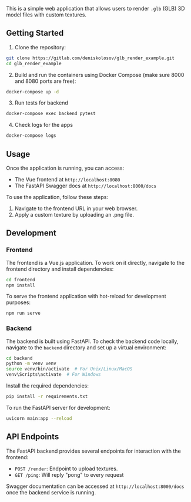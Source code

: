 
This is a simple web application that allows users to render `.glb` (GLB) 3D model files with custom textures.


## Getting Started

1. Clone the repository:
```bash
git clone https://gitlab.com/deniskolosov/glb_render_example.git
cd glb_render_example
```

2. Build and run the containers using Docker Compose (make sure 8000 and 8080 ports are free):
```bash
docker-compose up -d
```

3. Run tests for backend
```bash
docker-compose exec backend pytest
```
4. Check logs for the apps
```bash
docker-compose logs
```

## Usage

Once the application is running, you can access:

- The Vue frontend at `http://localhost:8080`
- The FastAPI Swagger docs at `http://localhost:8000/docs`

To use the application, follow these steps:

1. Navigate to the frontend URL in your web browser.
2. Apply a custom texture by uploading an .png file.

## Development

### Frontend

The frontend is a Vue.js application. To work on it directly, navigate to the frontend directory and install dependencies:

```bash
cd frontend
npm install
```

To serve the frontend application with hot-reload for development purposes:

```bash
npm run serve
```

### Backend

The backend is built using FastAPI. To check the backend code locally, navigate to the `backend` directory and set up a virtual environment:

```bash
cd backend
python -m venv venv
source venv/bin/activate  # For Unix/Linux/MacOS
venv\Scripts\activate  # For Windows
```

Install the required dependencies:

```bash
pip install -r requirements.txt
```

To run the FastAPI server for development:

```bash
uvicorn main:app --reload
```

## API Endpoints

The FastAPI backend provides several endpoints for interaction with the frontend:

- `POST /render`: Endpoint to upload textures.
- `GET /ping`: Will reply "pong" to every request

Swagger documentation can be accessed at `http://localhost:8000/docs` once the backend service is running.
